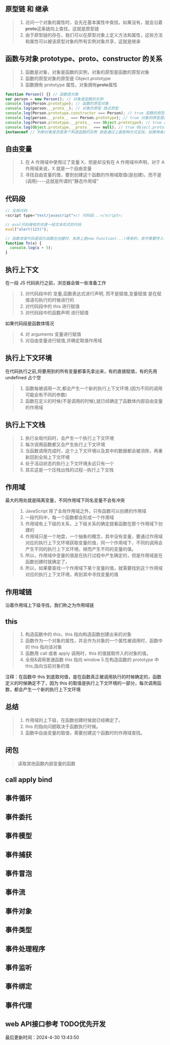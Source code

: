 <!--
 * @Description: JS面试题
 * @Author: prui
 * @Date: 2023-11-24 10:57:21
 * @LastEditTime: 2024-03-15 09:00:26
 * @LastEditors: prui
 * 不忘初心,不负梦想
-->

## 原型链 和 继承

> 1.  访问一个对象的属性时，会先在基本属性中查找，如果没有，就会沿着**proto**这条链向上查找，这就是原型链
> 2.  由于原型链的存在，我们可以在原型对象上定义方法和属性，这些方法和属性可以被该原型对象的所有实例对象共享，这就是继承

## 函数与对象 prototype、**proto**、constructor 的关系

> 1.  函数是对象，对象是函数的实例，对象的原型是函数的原型对象
> 2.  函数的原型对象的原型是 Object.prototype
> 3.  函数拥有 prototype 属性，对象拥有**proto**属性

```js
function Person() {} // 函数是对象
var person = new Person(); // 对象是函数的实例
console.log(Person.prototype); // 函数的原型对象
console.log(person.__proto__); // 对象的原型 隐式原型
console.log(Person.prototype.constructor === Person); // true 函数的原型对象的构造函数是函数本身
console.log(person.__proto__ === Person.prototype); // true 对象的原型是函数的原型对象
console.log(Person.prototype.__proto__ === Object.prototype); // true 函数的原型对象的原型是Object.prototype
console.log(Object.prototype.__proto__ === null); // true Object.prototype的原型是null
instanceof // 判断对象是否是某个构造函数的实例 就是通过上面那种方式去找，如果两条线相交就是true
```

## 自由变量

> 1.  在 A 作用域中使用过了变量 X，但是却没有在 A 作用域中声明，对于 A 作用域来说，X 就是一个自由变量
> 2.  寻找自由变量的值，要到创建这个函数的作用域取值(是创建)，而不是(调用)----这就是所谓的"静态作用域"

## 代码段

```js
// 全局代码
<script type="text/javascript">// 代码段...</script>;

// eval代码接收的也是一段文本形式的代码
eval("alert(123)");

// 函数体是代码是因为函数在创建时，本质上是new Function(...)得来的，其中需要传入一个文本形式的参数作为函数体
function fn(x) {
  console.log(x + 5);
}
```

## 执行上下文

在一段 JS 代码执行之前，浏览器会做一些准备工作

> 1.  对代码段中的 <span class="red-text">变量,函数表达式进行声明, </span>而不是赋值,<span class="red-text">变量赋值 </span>是在赋值语句执行的时候进行的
> 2.  对代码段中的 <span class="red-text">this </span> 进行赋值
> 3.  对代码段中的<span class="red-text">函数声明 </span>进行赋值

如果代码段是函数体情况

> 4.  对 <span class="red-text">arguments</span> 变量进行赋值
> 5.  对自由变量进行赋值,并确定取值<span class="red-text">作用域</span>

## 执行上下文环境

在代码执行之前,将要用到的所有变量都事先拿出来，有的直接赋值，有的先用 undefined 占个空

> 1.  函数每被调用一次,都会产生一个新的执行上下文环境.(因为不同的调用可能会有不同的参数)
> 2.  函数在<span class="red-text">定义</span>的时候(不是调用的时候),就已经确定了函数体内部<span class="red-text">自由变量的作用域</span>

## 执行上下文栈

> 1.  执行全局代码时，会产生一个执行上下文环境
> 2.  每次调用函数都又会产生执行上下文环境
> 3.  当函数调用完成时，这个上下文环境以及其中的数据都会被消除，再重新回到全局上下文环境
> 4.  处于活动状态的执行上下文环境永远只有一个
> 5.  其实这是一个压栈出栈的过程--执行上下文栈

## 作用域

最大的用处就是隔离变量，不同作用域下同名变量不会有冲突

> 1.  JavaScript 除了全局作用域之外，只有函数可以创建的作用域
> 2.  一段代码中，每一个函数都会形成一个作用域
> 3.  作用域有上下级的关系，上下级关系的确定就看函数在那个作用域下创建的
> 4.  作用域只是一个地盘，一个抽象的概念，其中没有变量，要通过作用域对应的执行上下文环境获取变量的值，同一个作用域下，不同的调用会产生不同的执行上下文环境，继而产生不同的变量的值。
> 5.  所以，作用域中变量的值是在执行过程中产生确定的，但是作用域是在函数创建时就确定了。
> 6.  所以，如果要查找一个作用域下某个变量的值，就需要找到这个作用域对应的执行上下文环境，再到其中寻找变量的值

## 作用域链

沿着作用域上下级寻找，我们称之为作用域链

## this

> 1.  构造函数中的 this，this 指向构造函数创建出来的对象
> 2.  函数作为一个对象的属性，并且作为对象的一个属性被调用时，函数中的 this 指向该对象
> 3.  函数用 call 或者 apply 调用时，this 的值就取传入的对象的值。
> 4.  全局&调用普通函数 this 指向 window 5.在构造函数的 prototype 中 this,指向当前对象的值

注释：在函数中 this 到底取何值，是在函数真正被调用执行的时候确定的，函数定义的时候确定不了，因为 this 的取值是执行上下文环境的一部分，每次调用函数，都会产生一个新的执行上下文环境

## 总结

> 1.  作用域的上下级，在函数创建时候就已经确定了。
> 2.  this 的指向问题取决于函数执行时候。
> 3.  函数中自由变量的取值，需要创建这个函数时的作用域查找。

## 闭包

> 读取其他函数内部变量的函数

## call apply bind

## 事件循环

## 事件委托

## 事件模型

## 事件捕获

## 事件冒泡

## 事件流

## 事件对象

## 事件类型

## 事件处理程序

## 事件监听

## 事件绑定

## 事件代理

## web API接口参考 TODO优先开发


最后更新时间：2024-4-30 13:43:50